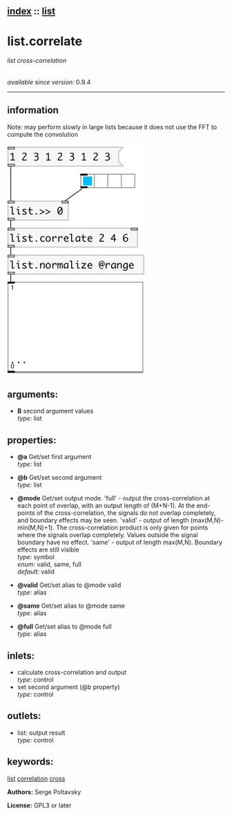 [index](index.html) :: [list](category_list.html)
---

# list.correlate

###### list cross-correlation

*available since version:* 0.9.4

---


## information
Note: may perform slowly in large lists because it does not use the FFT to compute
            the convolution



[![example](../examples/img/list.correlate.jpg)](../examples/pd/list.correlate.pd)



## arguments:

* **B**
second argument values<br>
_type:_ list<br>





## properties:

* **@a** 
Get/set first argument<br>
_type:_ list<br>

* **@b** 
Get/set second argument<br>
_type:_ list<br>

* **@mode** 
Get/set output mode. &#39;full&#39; - output the cross-correlation at each point of overlap,
with an output length of (M+N-1). At the end-points of the cross-correlation,
the signals do not overlap completely, and boundary effects may be seen.
&#39;valid&#39; - output of length (max(M,N)-min(M,N)+1). The cross-correlation product
is only given for points where the signals overlap completely. Values outside
the signal boundary have no effect. &#39;same&#39; - output of length max(M,N).
Boundary effects are still visible<br>
_type:_ symbol<br>
_enum:_ valid, same, full<br>
_default:_ valid<br>

* **@valid** 
Get/set alias to @mode valid<br>
_type:_ alias<br>

* **@same** 
Get/set alias to @mode same<br>
_type:_ alias<br>

* **@full** 
Get/set alias to @mode full<br>
_type:_ alias<br>



## inlets:

* calculate cross-correlation and output<br>
_type:_ control
* set second argument (@b property)<br>
_type:_ control



## outlets:

* list: output result<br>
_type:_ control



## keywords:

[list](keywords/list.html)
[correlation](keywords/correlation.html)
[cross](keywords/cross.html)






**Authors:** Serge Poltavsky




**License:** GPL3 or later





